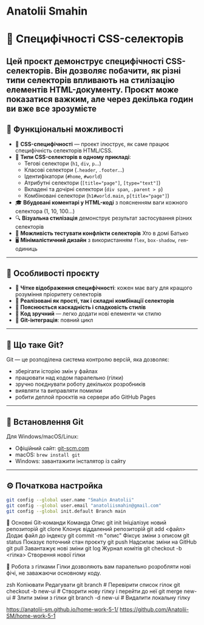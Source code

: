 # Anatolii Smahin

# 🎨 Специфічності CSS-селекторів

## Цей проєкт демонструє специфічності CSS-селекторів. Він дозволяє побачити, як різні типи селекторів впливають на стилізацію елементів HTML-документу. Проєкт може показатися важким, але через декілька годин ви вже все зрозумієте

## 🚀 Функціональні можливості

- 🧠 **CSS-специфічності** — проект ілюструє, як саме працює специфічність селекторів HTML/CSS.
- 🧩 **Типи CSS-селекторів в одному прикладі**:
  - Тегові селектори (`h1`, `div`, `p`…)
  - Класові селектори (`.header`, `.footer`…)
  - Ідентифікатори (`#home`, `#world`)
  - Атрибутні селектори (`[title="page"]`, `[type="text"]`)
  - Вкладені та дочірні селектори (`div span`, `.parent > p`)
  - Комбіновані селектори (`h1#world.main`, `p[title="page"]`)
- 🎓 **Вбудовані коментарі у HTML-коді** з поясненням ваги кожного селектора (1, 10, 100…)
- 🔍 **Візуальна стилізація** демонструє результат застосування різних селекторів
- 🧪 **Можливість тестувати конфлікти селекторів** Хто в домі Батько
- 🖥️ **Мінімалістичний дизайн** з використанням `flex`, `box-shadow`, `rem`-одиниць

---

## 🌟 Особливості проєкту

- 📐 **Чітке відображення специфічності**: кожен має вагу для кращого розуміння пріоритету селекторів
- 🔗 **Реалізовані як прості, так і складні комбінації селекторів**
- 🧬 **Пояснюється каскадність і спадковість стилів**
- 📘 **Код зручний** — легко додати нові елементи чи стилю
- 🧰 **Git-інтеграція**: повний цикл

---

## 📌 Що таке Git?

Git — це розподілена система контролю версій, яка дозволяє:

- зберігати історію змін у файлах
- працювати над кодом паралельно (гілки)
- зручно поєднувати роботу декількох розробників
- виявляти та виправляти помилки
- робити деплой проєктів на сервери або GitHub Pages

---

## 🔧 Встановлення Git

Для Windows/macOS/Linux:

- Офіційний сайт: [git-scm.com](https://git-scm.com/)
- macOS: `brew install git`
- Windows: завантажити інсталятор із сайту

---

## ⚙️ Початкова настройка

```zsh
git config --global user.name "Smahin Anatolii"
git config --global user.email "anatoliismahin@gmail.com"
git config --global init.default Branch main
```

🧱 Основні Git-команди
Команда Опис
git init Ініціалізує новий репозиторій
git clone <url> Клонує віддалений репозиторій
git add <файл> Додає файл до індексу
git commit -m "опис" Фіксує зміни з описом
git status Показує поточний стан проєкту
git push Надсилає зміни на GitHub
git pull Завантажує нові зміни
git log Журнал комітів
git checkout -b <гілка> Створення нової гілки

🌳 Робота з гілками
Гілки дозволяють вам паралельно розробляти нові фічі, не заважаючи основному коду.

zsh
Копіювати
Редагувати
git branch # Перевірити список гілок
git checkout -b new-ui # Створити нову гілку і перейти до неї
git merge new-ui # Злити зміни з гілки
git branch -d new-ui # Видалити локальну гілку

https://anatolii-sm.github.io/home-work-5-1/
https://github.com/Anatolii-SM/home-work-5-1
